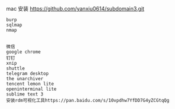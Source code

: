mac 安装
https://github.com/yanxiu0614/subdomain3.git
```
burp
sqlmap
nmap


微信
google chrome
钉钉
xnip
shuttle
telegram desktop
the unarchiver
tencent lemon lite
openinterminal lite
sublime text 3
安装rdm可视化工具https://pan.baidu.com/s/10vpdhw7YfDD7G4yZCGtqQg
```
